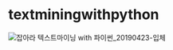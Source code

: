 
# textminingwithpython
![잡아라  텍스트마이닝 with 파이썬_20190423-입체](https://user-images.githubusercontent.com/21074282/56548273-a353a080-65ba-11e9-9d60-20f6118a6a9c.jpg)
